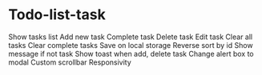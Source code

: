 # Todo-list-task
Show tasks list
 Add new task
 Complete task
 Delete task
 Edit task
 Clear all tasks
 Clear complete tasks
 Save on local storage
 Reverse sort by id
 Show message if not task
 Show toast when add, delete task
 Change alert box to modal
 Custom scrollbar
 Responsivity
